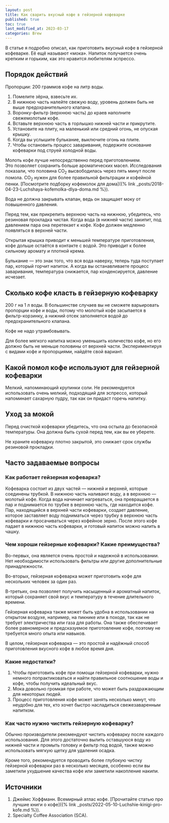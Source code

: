 ```yaml
---
layout: post
title: Как сварить вкусный кофе в гейзерной кофеварке
published: true
toc: true
last_modified_at: 2023-03-17
categories: Brew
---
```

В статье я подробно описал, как приготовить вкусный кофе в гейзерной кофеварке. 
Её ещё называют «мока». Напиток получается очень крепким и горьким, как это нравится любителям эспрессо.

## Порядок действий

Пропорции: 200 граммов кофе на литр воды.

1. Помелите зёрна, взвесьте их.
2. В нижнюю часть налейте свежую воду, уровень должен быть не выше предохранительного клапана.
3. Воронку-фильтр (верхнюю часть) до краев наполните свежемолотым кофе.
4. Вставьте верхнюю часть в горлышко нижней части и прикрутите.
5. Установите на плиту, на маленький или средний огонь, не опуская крышку.
6. Когда вы услышите булькание, выключите огонь на плите.
7. Чтобы остановить процесс заваривания, подержите основание кофеварки под струей холодной воды.

<div class="content-box-green"> Молоть кофе лучше непосредственно перед приготовлением.</div>
Это позволяет сохранить больше ароматических масел. 
Исследования показали, что половина СО<sub>2</sub> высвободилась через пять минут после помола. СО<sub>2</sub> нужен для более правильной фильтрации и кофейной пенки.
[Посмотрите подборку кофемолок для дома]({% link _posts/2018-04-23-Luchshaya-kofemolka-dlya-doma.md %}).

Вода не должна закрывать клапан, ведь он защищает моку от повышенного давления.

Перед тем, как прикрепить верхнюю часть на нижнюю, убедитесь, что резиновая прокладка чистая.
Когда вода (в нижней части) закипит, под давлением пара она перетекает к кофе. 
Кофе должен медленно появляться в верхней части. 

Открытая крышка приводит к меньшей температуре приготовления, кофе дольше остаётся в контакте с водой. 
Это приводит к более сильному аромату и плотной крема.

Булькание — это знак того, что вся вода наверху, теперь туда поступает пар, который горчит напиток. 
А когда вы останавливаете процесс заваривания, температура снижается, пар конденсируется, давление исчезает.


## Сколько кофе класть в гейзерную кофеварку

200 г на 1 л воды. В большинстве случаев вы не сможете варьировать пропорции кофе и воды, 
потому что молотый кофе засыпается в фильтр-корзинку, а нижний отсек заполняется водой до предохранительного клапана.

Кофе не надо утрамбовывать. 

Для более мягкого напитка можно уменьшить количество кофе, но его должно быть не меньше половины от верхней части. 
Экспериментируя с видами кофе и пропорциями, найдёте свой вариант.

## Какой помол кофе используют для гейзерной кофеварки

Мелкий, напоминающий крупинки соли. 
Не рекомендуется использовать очень мелкий, подходящий для эспрессо, который напоминает сахарную пудру, 
так как он придаст горечь напитку.

## Уход за мокой

Перед очисткой кофеварки убедитесь, что она остыла до безопасной температуры.
Она должна быть сухой перед тем, как вы ее уберете. 

Не храните кофеварку плотно закрытой, это снижает срок службы резиновой прокладки.

## Часто задаваемые вопросы

### Как работает гейзерная кофеварка?

Кофеварка состоит из двух частей — нижней и верхней, которые соединены трубкой.
В нижнюю часть наливают воду, а в верхнюю — молотый кофе. 
Когда вода начинает нагреваться, она превращается в пар и поднимается по трубке в верхнюю часть, где находится кофе. 
Пар, находящийся в верхней части кофеварки, создает давление, которое заставляет воду подниматься через трубку в верхнюю часть кофеварки и просачиваться через кофейное зерно. 
После этого кофе падает в нижнюю часть кофеварки, и готовый напиток можно налить в чашку.

### Чем хороши гейзерные кофеварки? Какие преимущества?

Во-первых, она является очень простой и надежной в использовании.
Нет необходимости использовать фильтры или другие дополнительные принадлежности.

Во-вторых, гейзерная кофеварка может приготовить кофе для нескольких человек за один раз.

В-третьих, она позволяет получить насыщенный и ароматный напиток, который сохраняет свой вкус и температуру в течение длительного времени.

Гейзерная кофеварка также может быть удобна в использовании на открытом воздухе, например, на пикнике или в походе, так как не требует электричества или газа для работы.
Она также обеспечивает более равномерное и предсказуемое приготовление кофе, поэтому не требуется много опыта или навыков.

В целом, гейзерная кофеварка — это простой и надёжный способ приготовления вкусного кофе в любое время дня.

### Какие недостатки?

1. Чтобы приготовить кофе при помощи гейзерной кофеварки, нужно немного попрактиковаться и найти правильное соотношение воды и кофе, чтобы получить идеальный вкус.
2. Мока довольно громкая при работе, что может быть раздражающим для некоторых людей.
3. Процесс приготовления кофе может занять несколько минут, что неудобно для тех, кто хочет быстро насладиться свежезаваренным напитком.

### Как часто нужно чистить гейзерную кофеварку?

Обычно производители рекомендуют чистить кофеварку после каждого использования.
Для этого достаточно вылить оставшуюся воду из нижней части и промыть головку и фильтр под водой, также можно использовать мягкую щетку для удаления осадка.

Кроме того, рекомендуется проводить более глубокую чистку гейзерной кофеварки раз в несколько месяцев, особенно если вы заметили ухудшение качества кофе или заметили накопление накипи.

## Источники

1. Джеймс Хоффманн. Всемирный атлас кофе. [Прочитайте статью про лучшие книги о кофе]({% link _posts/2022-05-10-Luchshie-kinigi-pro-kofe.md %}).
2. Specialty Coffee Association (SCA).